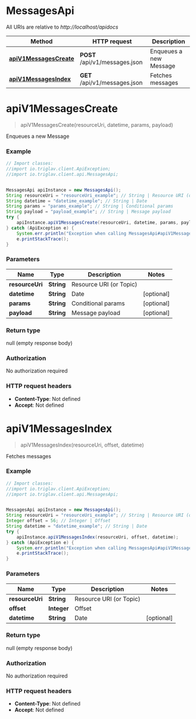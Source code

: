 # MessagesApi

All URIs are relative to *http://localhost/apidocs*

Method | HTTP request | Description
------------- | ------------- | -------------
[**apiV1MessagesCreate**](MessagesApi.md#apiV1MessagesCreate) | **POST** /api/v1/messages.json | Enqueues a new Message
[**apiV1MessagesIndex**](MessagesApi.md#apiV1MessagesIndex) | **GET** /api/v1/messages.json | Fetches messages


<a name="apiV1MessagesCreate"></a>
# **apiV1MessagesCreate**
> apiV1MessagesCreate(resourceUri, datetime, params, payload)

Enqueues a new Message

### Example
```java
// Import classes:
//import io.triglav.client.ApiException;
//import io.triglav.client.api.MessagesApi;


MessagesApi apiInstance = new MessagesApi();
String resourceUri = "resourceUri_example"; // String | Resource URI (or Topic)
String datetime = "datetime_example"; // String | Date
String params = "params_example"; // String | Conditional params
String payload = "payload_example"; // String | Message payload
try {
    apiInstance.apiV1MessagesCreate(resourceUri, datetime, params, payload);
} catch (ApiException e) {
    System.err.println("Exception when calling MessagesApi#apiV1MessagesCreate");
    e.printStackTrace();
}
```

### Parameters

Name | Type | Description  | Notes
------------- | ------------- | ------------- | -------------
 **resourceUri** | **String**| Resource URI (or Topic) |
 **datetime** | **String**| Date | [optional]
 **params** | **String**| Conditional params | [optional]
 **payload** | **String**| Message payload | [optional]

### Return type

null (empty response body)

### Authorization

No authorization required

### HTTP request headers

 - **Content-Type**: Not defined
 - **Accept**: Not defined

<a name="apiV1MessagesIndex"></a>
# **apiV1MessagesIndex**
> apiV1MessagesIndex(resourceUri, offset, datetime)

Fetches messages



### Example
```java
// Import classes:
//import io.triglav.client.ApiException;
//import io.triglav.client.api.MessagesApi;


MessagesApi apiInstance = new MessagesApi();
String resourceUri = "resourceUri_example"; // String | Resource URI (or Topic)
Integer offset = 56; // Integer | Offset
String datetime = "datetime_example"; // String | Date
try {
    apiInstance.apiV1MessagesIndex(resourceUri, offset, datetime);
} catch (ApiException e) {
    System.err.println("Exception when calling MessagesApi#apiV1MessagesIndex");
    e.printStackTrace();
}
```

### Parameters

Name | Type | Description  | Notes
------------- | ------------- | ------------- | -------------
 **resourceUri** | **String**| Resource URI (or Topic) |
 **offset** | **Integer**| Offset |
 **datetime** | **String**| Date | [optional]

### Return type

null (empty response body)

### Authorization

No authorization required

### HTTP request headers

 - **Content-Type**: Not defined
 - **Accept**: Not defined

